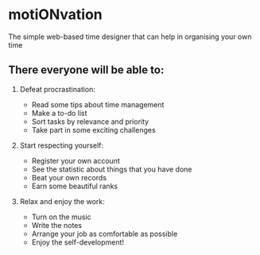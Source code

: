 # motiONvation

The simple web-based time designer that can help in organising your own time

## There everyone will be able to:

1. Defeat procrastination:
   * Read some tips about time management
   * Make a to-do list
   * Sort tasks by relevance and priority
   * Take part in some exciting challenges
  
2. Start respecting yourself:
   * Register your own account
   * See the statistic about things that you have done
   * Beat your own records
   * Earn some beautiful ranks
   
3. Relax and enjoy the work:
   * Turn on the music
   * Write the notes
   * Arrange your job as comfortable as possible
   * Enjoy the self-development!
